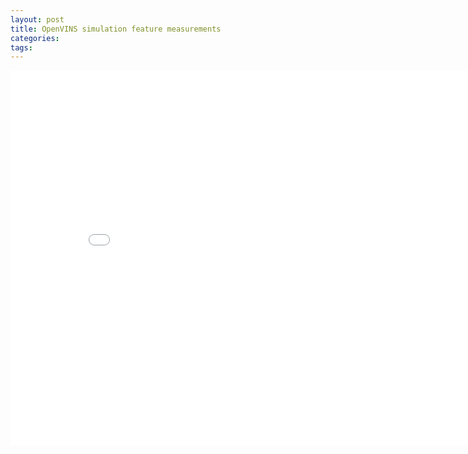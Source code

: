 ```yaml
---
layout: post
title: OpenVINS simulation feature measurements
categories:
tags:
---
```


<center><embed src="/pdfs/posts/Openvins simulation feature measurements.pdf" width="850" height="600"></center>
